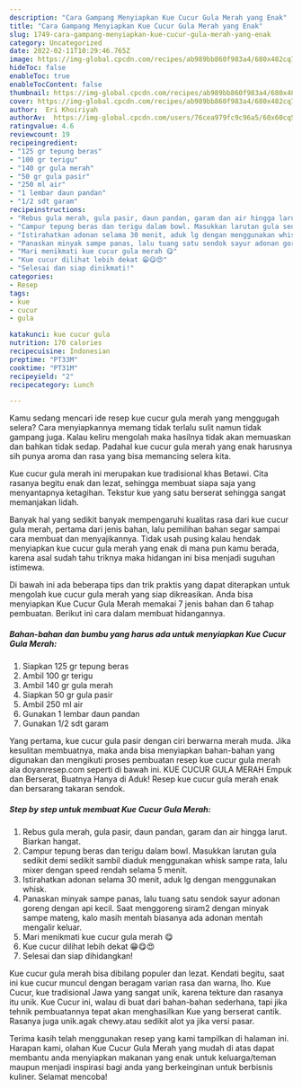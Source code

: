 ```yaml
---
description: "Cara Gampang Menyiapkan Kue Cucur Gula Merah yang Enak"
title: "Cara Gampang Menyiapkan Kue Cucur Gula Merah yang Enak"
slug: 1749-cara-gampang-menyiapkan-kue-cucur-gula-merah-yang-enak
category: Uncategorized
date: 2022-02-11T10:29:46.765Z
image: https://img-global.cpcdn.com/recipes/ab989bb860f983a4/680x482cq70/kue-cucur-gula-merah-foto-resep-utama.jpg
hideToc: false
enableToc: true
enableTocContent: false
thumbnail: https://img-global.cpcdn.com/recipes/ab989bb860f983a4/680x482cq70/kue-cucur-gula-merah-foto-resep-utama.jpg
cover: https://img-global.cpcdn.com/recipes/ab989bb860f983a4/680x482cq70/kue-cucur-gula-merah-foto-resep-utama.jpg
author:  Eri Khoiriyah
authorAv:  https://img-global.cpcdn.com/users/76cea979fc9c96a5/60x60cq50/avatar.jpg
ratingvalue: 4.6
reviewcount: 19
recipeingredient:
- "125 gr tepung beras"
- "100 gr terigu"
- "140 gr gula merah"
- "50 gr gula pasir"
- "250 ml air"
- "1 lembar daun pandan"
- "1/2 sdt garam"
recipeinstructions:
- "Rebus gula merah, gula pasir, daun pandan, garam dan air hingga larut. Biarkan hangat."
- "Campur tepung beras dan terigu dalam bowl. Masukkan larutan gula sedikit demi sedikit sambil diaduk menggunakan whisk sampe rata, lalu mixer dengan speed rendah selama 5 menit."
- "Istirahatkan adonan selama 30 menit, aduk lg dengan menggunakan whisk."
- "Panaskan minyak sampe panas, lalu tuang satu sendok sayur adonan goreng dengan api kecil. Saat menggoreng siram2 dengan minyak sampe mateng, kalo masih mentah biasanya ada adonan mentah mengalir keluar."
- "Mari menikmati kue cucur gula merah 😋"
- "Kue cucur dilihat lebih dekat 😁😋😍"
- "Selesai dan siap dinikmati!"
categories:
- Resep
tags:
- kue
- cucur
- gula

katakunci: kue cucur gula 
nutrition: 170 calories
recipecuisine: Indonesian
preptime: "PT33M"
cooktime: "PT31M"
recipeyield: "2"
recipecategory: Lunch

---
```



Kamu sedang mencari ide resep kue cucur gula merah yang menggugah selera? Cara menyiapkannya memang tidak terlalu sulit namun tidak gampang juga. Kalau keliru mengolah maka hasilnya tidak akan memuaskan dan bahkan tidak sedap. Padahal kue cucur gula merah yang enak harusnya sih punya aroma dan rasa yang bisa memancing selera kita.


Kue cucur gula merah ini merupakan kue tradisional khas Betawi. Cita rasanya begitu enak dan lezat, sehingga membuat siapa saja yang menyantapnya ketagihan. Tekstur kue yang satu berserat sehingga sangat memanjakan lidah.

Banyak hal yang sedikit banyak mempengaruhi kualitas rasa dari kue cucur gula merah, pertama dari jenis bahan, lalu pemilihan bahan segar sampai cara membuat dan menyajikannya. Tidak usah pusing kalau hendak menyiapkan kue cucur gula merah yang enak di mana pun kamu berada, karena asal sudah tahu triknya maka hidangan ini bisa menjadi suguhan istimewa.


Di bawah ini ada beberapa tips dan trik praktis yang dapat diterapkan untuk mengolah kue cucur gula merah yang siap dikreasikan. Anda bisa menyiapkan Kue Cucur Gula Merah memakai 7 jenis bahan dan 6 tahap pembuatan. Berikut ini cara dalam membuat hidangannya.

<!--inarticleads1-->

##### Bahan-bahan dan bumbu yang harus ada untuk menyiapkan Kue Cucur Gula Merah:

1. Siapkan 125 gr tepung beras
1. Ambil 100 gr terigu
1. Ambil 140 gr gula merah
1. Siapkan 50 gr gula pasir
1. Ambil 250 ml air
1. Gunakan 1 lembar daun pandan
1. Gunakan 1/2 sdt garam


Yang pertama, kue cucur gula pasir dengan ciri berwarna merah muda. Jika kesulitan membuatnya, maka anda bisa menyiapkan bahan-bahan yang digunakan dan mengikuti proses pembuatan resep kue cucur gula merah ala doyanresep.com seperti di bawah ini. KUE CUCUR GULA MERAH Empuk dan Berserat, Buatnya Hanya di Aduk! Resep kue cucur gula merah enak dan bersarang takaran sendok. 

<!--inarticleads2-->

##### Step by step untuk membuat Kue Cucur Gula Merah:

1. Rebus gula merah, gula pasir, daun pandan, garam dan air hingga larut. Biarkan hangat.
1. Campur tepung beras dan terigu dalam bowl. Masukkan larutan gula sedikit demi sedikit sambil diaduk menggunakan whisk sampe rata, lalu mixer dengan speed rendah selama 5 menit.
1. Istirahatkan adonan selama 30 menit, aduk lg dengan menggunakan whisk.
1. Panaskan minyak sampe panas, lalu tuang satu sendok sayur adonan goreng dengan api kecil. Saat menggoreng siram2 dengan minyak sampe mateng, kalo masih mentah biasanya ada adonan mentah mengalir keluar.
1. Mari menikmati kue cucur gula merah 😋
1. Kue cucur dilihat lebih dekat 😁😋😍
1. Selesai dan siap dihidangkan!

Kue cucur gula merah bisa dibilang populer dan lezat. Kendati begitu, saat ini kue cucur muncul dengan beragam varian rasa dan warna, lho. Kue Cucur, kue tradisional Jawa yang sangat unik, karena tekture dan rasanya itu unik. Kue Cucur ini, walau di buat dari bahan-bahan sederhana, tapi jika tehnik pembuatannya tepat akan menghasilkan Kue yang berserat cantik. Rasanya juga unik.agak chewy.atau sedikit alot ya jika versi pasar. 

Terima kasih telah menggunakan resep yang kami tampilkan di halaman ini. Harapan kami, olahan Kue Cucur Gula Merah yang mudah di atas dapat membantu anda menyiapkan makanan yang enak untuk keluarga/teman maupun menjadi inspirasi bagi anda yang berkeinginan untuk berbisnis kuliner. Selamat mencoba!
